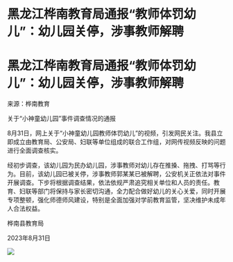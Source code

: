 # 黑龙江桦南教育局通报“教师体罚幼儿”：幼儿园关停，涉事教师解聘

# 黑龙江桦南教育局通报“教师体罚幼儿”：幼儿园关停，涉事教师解聘

来源：桦南教育

关于“小神童幼儿园”事件调查情况的通报

8月31日，网上关于“小神童幼儿园教师体罚幼儿”的视频，引发网民关注。我县立即成立由教育局、公安局、妇联等单位组成的联合工作组，对网传视频反映的问题进行全面调查核实。

经初步调查，该幼儿园为民办幼儿园，涉事教师对幼儿存在推搡、拖拽、打骂等行为。目前，该幼儿园已被关停，涉事教师郭某某已被解聘，公安机关正依法对事件开展调查。下步将根据调查结果，依法依规严肃追究相关单位和人员的责任。教育、妇联等部门将保持与家长密切沟通，全力配合做好幼儿的关心关爱，同时开展专项整顿，强化师德师风建设，特别是全面加强对学前教育监管，坚决维护未成年人合法权益。

桦南县教育局

2023年8月31日

![](https://inews.gtimg.com/om_bt/OcjVj7_JY_ANpwDVxALOLsFu1qIZHPixaPA2xQLQHvzbsAA/1000)

